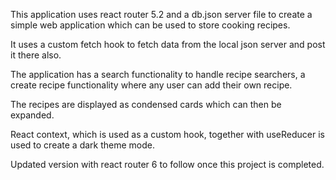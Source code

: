This application uses react router 5.2 and a db.json server file to create a simple web application which can be used to store cooking recipes. 

It uses a custom fetch hook to fetch data from the local json server and post it there also. 

The application has a search functionality to handle recipe searchers, a create recipe functionality where any user can add their own recipe. 

The recipes are displayed as condensed cards which can then be expanded. 

React context, which is used as a custom hook, together with useReducer is used to create a dark theme mode. 

Updated version with react router 6 to follow once this project is completed. 


